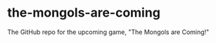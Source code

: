the-mongols-are-coming
======================

The GitHub repo for the upcoming game, "The Mongols are Coming!"
